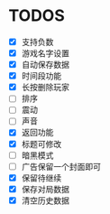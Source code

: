 # TODOS

- [x] 支持负数
- [x] 游戏名字设置
- [x] 自动保存数据
- [x] 时间段功能
- [x] 长按删除玩家
- [ ] 排序
- [ ] 震动
- [ ] 声音
- [x] 返回功能
- [x] 标题可修改
- [ ] 暗黑模式
- [ ] 广告保留一个封面即可
- [x] 保留待继续
- [x] 保存对局数据
- [x] 清空历史数据